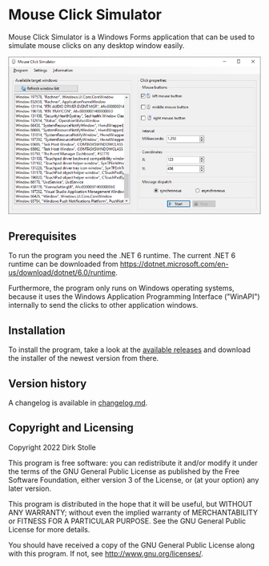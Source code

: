 # Mouse Click Simulator

Mouse Click Simulator is a Windows Forms application that can be used to
simulate mouse clicks on any desktop window easily.

![Main window of Mouse Click Simulator, v0.3.0.](./screenshot.png "GUI of the program.")

## Prerequisites

To run the program you need the .NET 6 runtime.
The current .NET 6 runtime can be downloaded from
<https://dotnet.microsoft.com/en-us/download/dotnet/6.0/runtime>.

Furthermore, the program only runs on Windows operating systems, because it uses
the Windows Application Programming Interface ("WinAPI") internally to send the
clicks to other application windows.

## Installation

To install the program, take a look at the
[available releases](https://github.com/striezel/mouse-click-simulator/releases)
and download the installer of the newest version from there.

## Version history

A changelog is available in [changelog.md](./changelog.md).

## Copyright and Licensing

Copyright 2022  Dirk Stolle

This program is free software: you can redistribute it and/or modify
it under the terms of the GNU General Public License as published by
the Free Software Foundation, either version 3 of the License, or
(at your option) any later version.

This program is distributed in the hope that it will be useful,
but WITHOUT ANY WARRANTY; without even the implied warranty of
MERCHANTABILITY or FITNESS FOR A PARTICULAR PURPOSE.  See the
GNU General Public License for more details.

You should have received a copy of the GNU General Public License
along with this program.  If not, see <http://www.gnu.org/licenses/>.
